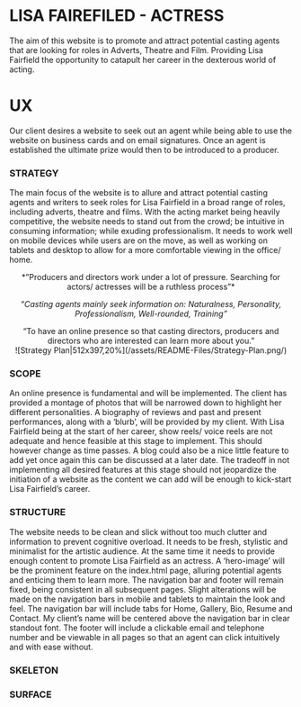 <h1>LISA FAIREFILED - ACTRESS</h1>

<p>The aim of this website is to promote and attract potential casting agents that are looking for 
roles in Adverts, Theatre and Film. Providing Lisa Fairfield the opportunity to catapult her career 
in the dexterous world of acting.</p>


<h1>UX</h1>

<p>Our client desires a website to seek out an agent while being able to use the website on business 
cards and on email signatures. Once an agent is established the ultimate prize would then to be 
introduced to a producer.</p>

<h3>STRATEGY</h3>

<p>The main focus of the website is to allure and attract potential casting agents and writers to seek 
roles for Lisa Fairfield in a broad range of roles, including adverts, theatre and films. With the 
acting market being heavily competitive, the website needs to stand out from the crowd; be intuitive 
in consuming information; while exuding professionalism. It needs to work well on mobile devices while 
users are on the move, as well as working on tablets and desktop to allow for a more comfortable viewing 
in the office/ home.</p>

<center>*”Producers and directors work under a lot of pressure. Searching for actors/ actresses will be a 
ruthless process”*</center>

*<center>“Casting agents mainly seek information on: Naturalness, Personality, Professionalism, 
Well-rounded, Training”</center>*

<center>“To have an online presence so that casting directors, producers and directors who are 
interested can learn more about you.”</center>

<center>![Strategy Plan|512x397,20%](/assets/README-Files/Strategy-Plan.png/)</center>

<h3>SCOPE</h3>

<p>An online presence is fundamental and will be implemented. The client has provided a montage of 
photos that will be narrowed down to highlight her different personalities. A biography of reviews 
and past and present performances, along with a ‘blurb’, will be provided by my client. With 
Lisa Fairfield being at the start of her career, show reels/ voice reels are not adequate and hence 
feasible at this stage to implement. This should however change as time passes. A blog could also be a nice 
little feature to add yet once again this can be discussed at a later date. The tradeoff in not implementing 
all desired features at this stage should not jeopardize the initiation of a website as the content we can 
add will be enough to kick-start Lisa Fairfield’s career.</p>

<h3>STRUCTURE</h3>

The website needs to be clean and slick without too much clutter and information to prevent cognitive 
overload. It needs to be fresh, stylistic and minimalist for the artistic audience.  At the same time 
it needs to provide enough content to promote Lisa Fairfield as an actress. A ‘hero-image’ will be the 
prominent feature on the index.html page, alluring potential agents and enticing them to learn more. 
The navigation bar and footer will remain fixed, being consistent in all subsequent pages. Slight 
alterations will be made on the navigation bars in mobile and tablets to maintain the look and feel. 
The navigation bar will include tabs for Home, Gallery, Bio, Resume and Contact. My client’s name will 
be centered above the navigation bar in clear standout font. The footer will include a clickable email 
and telephone number and be viewable in all pages so that an agent can click intuitively and with ease 
without.</p>


<h3>SKELETON</h3>

<h3>SURFACE</h3>